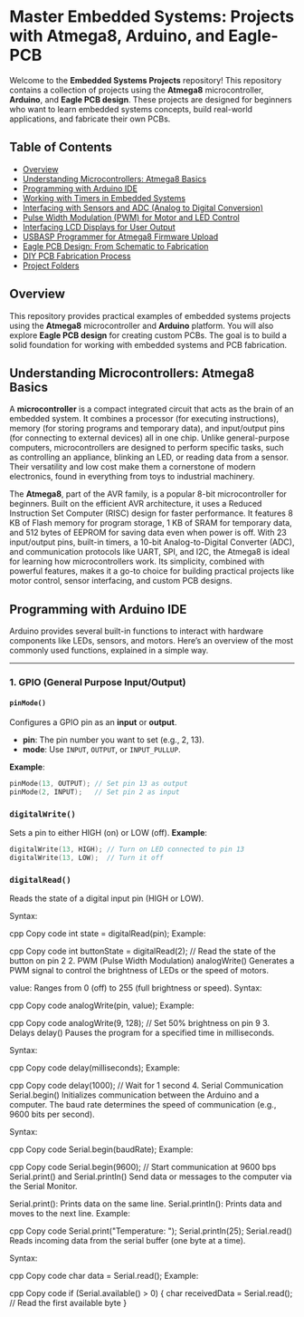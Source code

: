 # Master Embedded Systems: Projects with Atmega8, Arduino, and Eagle-PCB

Welcome to the **Embedded Systems Projects** repository! This repository contains a collection of projects using the **Atmega8** microcontroller, **Arduino**, and **Eagle PCB design**. These projects are designed for beginners who want to learn embedded systems concepts, build real-world applications, and fabricate their own PCBs.

## Table of Contents

- [Overview](#overview)
- [Understanding Microcontrollers: Atmega8 Basics](#understanding-microcontrollers-atmega8-basics)
- [Programming with Arduino IDE](#programming-with-arduino-ide)
- [Working with Timers in Embedded Systems](#working-with-timers-in-embedded-systems)
- [Interfacing with Sensors and ADC (Analog to Digital Conversion)](#interfacing-with-sensors-and-adc-analog-to-digital-conversion)
- [Pulse Width Modulation (PWM) for Motor and LED Control](#pulse-width-modulation-pwm-for-motor-and-led-control)
- [Interfacing LCD Displays for User Output](#interfacing-lcd-displays-for-user-output)
- [USBASP Programmer for Atmega8 Firmware Upload](#usbasp-programmer-for-atmega8-firmware-upload)
- [Eagle PCB Design: From Schematic to Fabrication](#eagle-pcb-design-from-schematic-to-fabrication)
- [DIY PCB Fabrication Process](#diy-pcb-fabrication-process)
- [Project Folders](#project-folders)

## Overview

This repository provides practical examples of embedded systems projects using the **Atmega8** microcontroller and **Arduino** platform. You will also explore **Eagle PCB design** for creating custom PCBs. The goal is to build a solid foundation for working with embedded systems and PCB fabrication.

## Understanding Microcontrollers: Atmega8 Basics

A **microcontroller** is a compact integrated circuit that acts as the brain of an embedded system. It combines a processor (for executing instructions), memory (for storing programs and temporary data), and input/output pins (for connecting to external devices) all in one chip. Unlike general-purpose computers, microcontrollers are designed to perform specific tasks, such as controlling an appliance, blinking an LED, or reading data from a sensor. Their versatility and low cost make them a cornerstone of modern electronics, found in everything from toys to industrial machinery.

The **Atmega8**, part of the AVR family, is a popular 8-bit microcontroller for beginners. Built on the efficient AVR architecture, it uses a Reduced Instruction Set Computer (RISC) design for faster performance. It features 8 KB of Flash memory for program storage, 1 KB of SRAM for temporary data, and 512 bytes of EEPROM for saving data even when power is off. With 23 input/output pins, built-in timers, a 10-bit Analog-to-Digital Converter (ADC), and communication protocols like UART, SPI, and I2C, the Atmega8 is ideal for learning how microcontrollers work. Its simplicity, combined with powerful features, makes it a go-to choice for building practical projects like motor control, sensor interfacing, and custom PCB designs.

## Programming with Arduino IDE

Arduino provides several built-in functions to interact with hardware components like LEDs, sensors, and motors. Here’s an overview of the most commonly used functions, explained in a simple way.

---

### 1. GPIO (General Purpose Input/Output)

#### `pinMode()`
Configures a GPIO pin as an **input** or **output**.  
- **pin**: The pin number you want to set (e.g., 2, 13).  
- **mode**: Use `INPUT`, `OUTPUT`, or `INPUT_PULLUP`.  

**Example**:  
```cpp
pinMode(13, OUTPUT); // Set pin 13 as output
pinMode(2, INPUT);   // Set pin 2 as input
```
### `digitalWrite()`
Sets a pin to either HIGH (on) or LOW (off).
**Example**:  
```cpp
digitalWrite(13, HIGH); // Turn on LED connected to pin 13
digitalWrite(13, LOW);  // Turn it off
```
### `digitalRead()`
Reads the state of a digital input pin (HIGH or LOW).

Syntax:

cpp
Copy code
int state = digitalRead(pin);
Example:

cpp
Copy code
int buttonState = digitalRead(2); // Read the state of the button on pin 2
2. PWM (Pulse Width Modulation)
analogWrite()
Generates a PWM signal to control the brightness of LEDs or the speed of motors.

value: Ranges from 0 (off) to 255 (full brightness or speed).
Syntax:

cpp
Copy code
analogWrite(pin, value);
Example:

cpp
Copy code
analogWrite(9, 128); // Set 50% brightness on pin 9
3. Delays
delay()
Pauses the program for a specified time in milliseconds.

Syntax:

cpp
Copy code
delay(milliseconds);
Example:

cpp
Copy code
delay(1000); // Wait for 1 second
4. Serial Communication
Serial.begin()
Initializes communication between the Arduino and a computer. The baud rate determines the speed of communication (e.g., 9600 bits per second).

Syntax:

cpp
Copy code
Serial.begin(baudRate);
Example:

cpp
Copy code
Serial.begin(9600); // Start communication at 9600 bps
Serial.print() and Serial.println()
Send data or messages to the computer via the Serial Monitor.

Serial.print(): Prints data on the same line.
Serial.println(): Prints data and moves to the next line.
Example:

cpp
Copy code
Serial.print("Temperature: ");
Serial.println(25);
Serial.read()
Reads incoming data from the serial buffer (one byte at a time).

Syntax:

cpp
Copy code
char data = Serial.read();
Example:

cpp
Copy code
if (Serial.available() > 0) {
    char receivedData = Serial.read(); // Read the first available byte
}


